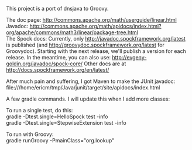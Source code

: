 This project is a port of dnsjava to Groovy.   

The doc page: http://commons.apache.org/math/userguide/linear.html  
Javadoc: http://commons.apache.org/math/apidocs/index.html?org/apache/commons/math3/linear/package-tree.html   
The Spock docs: Currently, only http://javadoc.spockframework.org/latest is published (and http://groovydoc.spockframework.org/latest for Groovydoc). Starting with the next release, we'll publish a version for each release. In the meantime, you can also use: http://evgeny-goldin.org/javadoc/spock-core/ Other docs are at http://docs.spockframework.org/en/latest/   

After much pain and suffering, I got Maven to make the JUnit javadoc:  
file:///home/ericm/tmp/Java/junit/target/site/apidocs/index.html  

A few gradle commands. I will update this when I add more classes:    

To run a single test, do this:  
gradle -Dtest.single=HelloSpock test -info   
gradle -Dtest.single=StepwiseExtension test -info  
   

To run with Groovy:   
gradle runGroovy -PmainClass="org.lookup"    
    



